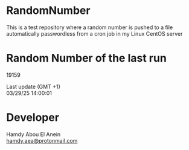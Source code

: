# RandomNumber    
This is a test repository where a random number is pushed to a file automatically passwordless from a cron job in my Linux CentOS server    
# Random Number of the last run   
19159
      
Last update (GMT +1)    
03/29/25 14:00:01
# Developer    
Hamdy Abou El Anein   
hamdy.aea@protonmail.com

